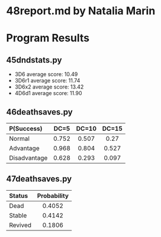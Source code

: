 # 48report.md by Natalia Marin 

Program Results
===============

## 45dndstats.py

+ 3D6 average score:   10.49
+ 3D6r1 average score: 11.74
+ 3D6x2 average score: 13.42
+ 4D6d1 average score: 11.90

## 46deathsaves.py

|P(Success)   |DC=5 |DC=10|DC=15|
|:------------|:---:|:---:|:---:|
|Normal       |0.752|0.507|0.27 |
|Advantage    |0.968|0.804|0.527|
|Disadvantage |0.628|0.293|0.097|

## 47deathsaves.py ##

|Status   |Probability|
|:--------|:---------:|
|Dead     |0.4052     |
|Stable   |0.4142     |
|Revived  |0.1806     |



